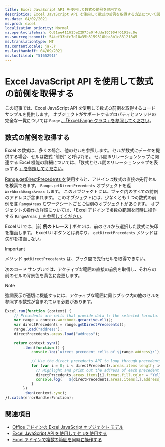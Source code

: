 ```yaml
---
title: Excel JavaScript API を使用して数式の前例を使用する
description: Excel JavaScript API を使用して数式の前例を取得する方法について説明します。
ms.date: 04/02/2021
ms.prod: excel
localization_priority: Normal
ms.openlocfilehash: 0d21ae411615a22873a0f4dda185984f6191ac8e
ms.sourcegitcommit: 54fef33bfc7d18a35b3159310bbd8b1c8312f845
ms.translationtype: MT
ms.contentlocale: ja-JP
ms.lasthandoff: 04/09/2021
ms.locfileid: "51652916"
---
```

# <a name="get-formula-precedents-using-the-excel-javascript-api"></a>Excel JavaScript API を使用して数式の前例を取得する

この記事では、Excel JavaScript API を使用して数式の前例を取得するコード サンプルを提供します。 オブジェクトがサポートするプロパティとメソッドの完全な一覧については `Range` [、「Excel.Range クラス」を参照してください](/javascript/api/excel/excel.range)。

## <a name="get-formula-precedents"></a>数式の前例を取得する

Excel の数式は、多くの場合、他のセルを参照します。 セルが数式にデータを提供する場合、セルは数式 "前例" と呼ばれる。 セル間のリレーションシップに関連する Excel 機能の詳細については、「数式とセル間のリレーションシップを表示する [」を参照してください](https://support.microsoft.com/office/display-the-relationships-between-formulas-and-cells-a59bef2b-3701-46bf-8ff1-d3518771d507)。 

[Range.getDirectPrecedents を](/javascript/api/excel/excel.range#getdirectprecedents--)使用すると、アドインは数式の直接の先行セルを検索できます。 `Range.getDirectPrecedents` オブジェクトを返 `WorkbookRangeAreas` します。 このオブジェクトには、ブック内のすべての前例のアドレスが含まれます。 このオブジェクトには、少なくとも 1 つの数式の前例を含 `RangeAreas` むワークシートごとに個別のオブジェクトがあります。 オブジェクトの操作の詳細については、「Excel アドインで複数の範囲を同時に操作する `RangeAreas` [」を参照してください](excel-add-ins-multiple-ranges.md)。

Excel UI では、[前 **例のトレース** ] ボタンは、前のセルから選択した数式に矢印を描画します。 Excel UI ボタンとは異なり、 `getDirectPrecedents` メソッドは矢印を描画しない。 

> [!IMPORTANT]
> メソッド `getDirectPrecedents` は、ブック間で先行セルを取得できない。 

次のコード サンプルでは、アクティブな範囲の直接の前例を取得し、それらの前のセルの背景色を黄色に変更します。 

> [!NOTE]
> 強調表示が適切に機能するには、アクティブな範囲に同じブック内の他のセルを参照する数式が含まれている必要があります。 

```js
Excel.run(function (context) {
    // Precedents are cells that provide data to the selected formula.
    var range = context.workbook.getActiveCell();
    var directPrecedents = range.getDirectPrecedents();
    range.load("address");
    directPrecedents.areas.load("address");
    
    return context.sync()
        .then(function () {
            console.log(`Direct precedent cells of ${range.address}:`);

            // Use the direct precedents API to loop through precedents of the active cell.
            for (var i = 0; i < directPrecedents.areas.items.length; i++) {
              // Highlight and print out the address of each precedent cell.
              directPrecedents.areas.items[i].format.fill.color = "Yellow";
              console.log(`  ${directPrecedents.areas.items[i].address}`);
            }
        })
        .then(context.sync);
}).catch(errorHandlerFunction);
```

## <a name="see-also"></a>関連項目

- [Office アドインの Excel JavaScript オブジェクト モデル](excel-add-ins-core-concepts.md)
- [Excel JavaScript API を使用してセルを使用する](excel-add-ins-cells.md)
- [Excel アドインで複数の範囲を同時に操作する](excel-add-ins-multiple-ranges.md)
